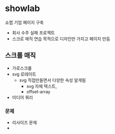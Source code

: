 # showlab
쇼랩 기업 페이지 구축
- 회사 수주 실패 프로젝트
- 스크로 매직 연습 목적으로 디자인만 가지고 페이지 만듬

## 스크롤 매직
- 가로스크롤 
- svg 로테이트 
  - svg 직접만들면서 다양한 속성 알게됨
    - svg 자체 텍스트, 
    - offset-array
- 미디어 쿼리 


### 문제
- 리사이즈 문제 
-